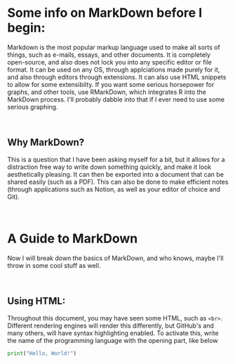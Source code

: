 # Some info on MarkDown before I begin:
Markdown is the most popular markup language used to make all sorts of things, such as e-mails, essays, and other documents. It is completely open-source, and also does not lock you into any specific editor or file format. It can be used on any OS, through applciations made purely for it, and also through editors through extensions. It can also use HTML snippets to allow for some extensibilty. If you want some serious horsepower for graphs, and other tools, use RMarkDown, which integrates R into the MarkDown process. I'll probably dabble into that if I ever need to use some serious graphing.

<br> 

## Why MarkDown?
This is a question that I have been asking myself for a bit, but it allows for a distraction free way to write down something quickly, and make it look aesthetically pleasing. It can then be exported into a document that can be shared easily (such as a PDF). This can also be done to make efficient notes (through applications such as Notion, as well as your editor of choice and Git).

<br>

# A Guide to MarkDown
Now I will break down the basics of MarkDown, and who knows, maybe I'll throw in some cool stuff as well.

<br>

## Using HTML:
Throughout this document, you may have seen some HTML, such as `<br>`. Different rendering engines will render this differently, but GitHub's and many others, will have syntax highlighting enabled. To activate this, write the name of the programming language with the opening part, like below

```python
print("Hello, World!")
```
